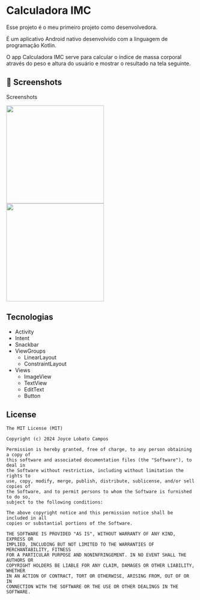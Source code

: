 # Calculadora IMC
Esse projeto é o meu primeiro projeto como desenvolvedora.

É um aplicativo Android nativo desenvolvido com a linguagem de programação Kotlin. 

O app Calculadora IMC serve para calcular o índice de massa corporal através do peso e altura do usuário e mostrar o resultado na tela seguinte.  

## :camera_flash: Screenshots
<!-- You can add more screenshots here if you like -->
Screenshots

<img src="https://github.com/joycelobato/CalculadoraIMC/assets/166595381/d6c8b772-1e00-4c2b-bdf9-5a39fac0d7e1" width=260/>
 <img src="https://github.com/joycelobato/CalculadoraIMC/assets/166595381/3689e3f4-016b-4f70-9d06-bdac7e1a249d" width=260/>


## Tecnologias
- Activity
- Intent
- Snackbar
- ViewGroups
  - LinearLayout
  - ConstraintLayout
- Views
  - ImageView
  - TextView
  - EditText
  - Button


## License
```
The MIT License (MIT)

Copyright (c) 2024 Joyce Lobato Campos

Permission is hereby granted, free of charge, to any person obtaining a copy of
this software and associated documentation files (the "Software"), to deal in
the Software without restriction, including without limitation the rights to
use, copy, modify, merge, publish, distribute, sublicense, and/or sell copies of
the Software, and to permit persons to whom the Software is furnished to do so,
subject to the following conditions:

The above copyright notice and this permission notice shall be included in all
copies or substantial portions of the Software.

THE SOFTWARE IS PROVIDED "AS IS", WITHOUT WARRANTY OF ANY KIND, EXPRESS OR
IMPLIED, INCLUDING BUT NOT LIMITED TO THE WARRANTIES OF MERCHANTABILITY, FITNESS
FOR A PARTICULAR PURPOSE AND NONINFRINGEMENT. IN NO EVENT SHALL THE AUTHORS OR
COPYRIGHT HOLDERS BE LIABLE FOR ANY CLAIM, DAMAGES OR OTHER LIABILITY, WHETHER
IN AN ACTION OF CONTRACT, TORT OR OTHERWISE, ARISING FROM, OUT OF OR IN
CONNECTION WITH THE SOFTWARE OR THE USE OR OTHER DEALINGS IN THE SOFTWARE.
```
